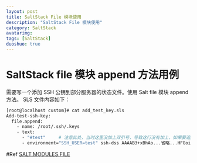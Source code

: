 ```yaml
---
layout: post
title: SaltStack File 模块使用
description: "SaltStack File 模块使用"
category: SaltStack
avatarimg:
tags: [SaltStack]
duoshuo: true
---
```


# SaltStack file 模块 append 方法用例

需要写一个添加 SSH 公钥到部分服务器的状态文件。使用 Salt file 模块 append 方法。
SLS 文件内容如下：

```bash
[root@localhost custom]# cat add_test_key.sls 
Add-test-ssh-key:
  file.append:
    - name: /root/.ssh/.keys
    - text:
      - "#test"     # 注意此处，当时这里没加上双引号，导致这行没有加上，如果要追加的行首是 # 号，刚需要将此行用双引号引起来
      - environment="SSH_USER=test" ssh-dss AAAAB3+xBhAo...省略...HFGoiETbIz+f6Ty4Q5j6uUhN+08= test@test.com
```    


#Ref 
[SALT.MODULES.FILE](https://docs.saltstack.com/en/latest/ref/modules/all/salt.modules.file.html)
